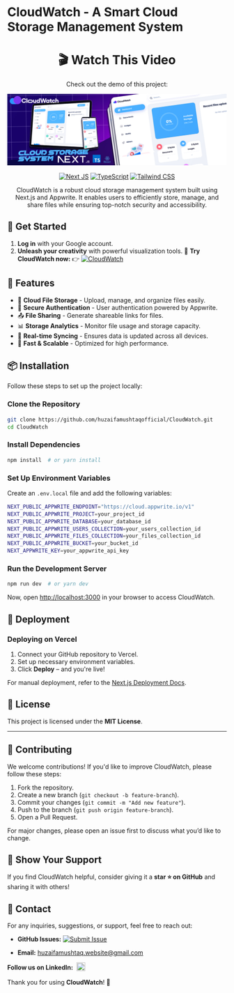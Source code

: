 # CloudWatch - A Smart Cloud Storage Management System
<div align="center">
  
# 🎬 Watch This Video  

Check out the demo of this project:  

[![Cloudwatch](https://raw.githubusercontent.com/huzaifamushtaqofficial/cloudwatch/main/public/cloudwatch.jpg)](https://youtu.be/_SAxwdKuZHE)

[![Next JS](https://img.shields.io/badge/-NextJS-000000?style=for-the-badge&logo=next.js&logoColor=white)](https://nextjs.org/)
[![TypeScript](https://img.shields.io/badge/-TypeScript-3178C6?style=for-the-badge&logo=typescript&logoColor=white)](https://www.typescriptlang.org/)
[![Tailwind CSS](https://img.shields.io/badge/-TailwindCSS-38B2AC?style=for-the-badge&logo=tailwind-css&logoColor=white)](https://tailwindcss.com/)


CloudWatch is a robust cloud storage management system built using Next.js and Appwrite. It enables users to efficiently store, manage, and share files while ensuring top-notch security and accessibility.
</div>

## 🚀 Get Started  
1. **Log in** with your Google account.   
4. **Unleash your creativity** with powerful visualization tools.
🔗 **Try CloudWatch now:** 👉 [![CloudWatch](https://img.shields.io/badge/Try%20CloudWatch-6A0DAD?style=flat&logo=visualstudiocode&logoColor=white)](https://cloudwatch.huzaifamushtaq.website/)



## 🚀 Features

- 📂 **Cloud File Storage** - Upload, manage, and organize files easily.
- 🔐 **Secure Authentication** - User authentication powered by Appwrite.
- 📤 **File Sharing** - Generate shareable links for files.
- 📊 **Storage Analytics** - Monitor file usage and storage capacity.
- 🔄 **Real-time Syncing** - Ensures data is updated across all devices.
- 🚀 **Fast & Scalable** - Optimized for high performance.



## 📦 Installation

Follow these steps to set up the project locally:
### Clone the Repository
```bash
git clone https://github.com/huzaifamushtaqofficial/CloudWatch.git
cd CloudWatch
```

### Install Dependencies
```bash
npm install  # or yarn install
```

### Set Up Environment Variables
Create an `.env.local` file and add the following variables:
```bash
NEXT_PUBLIC_APPWRITE_ENDPOINT="https://cloud.appwrite.io/v1"
NEXT_PUBLIC_APPWRITE_PROJECT=your_project_id
NEXT_PUBLIC_APPWRITE_DATABASE=your_database_id
NEXT_PUBLIC_APPWRITE_USERS_COLLECTION=your_users_collection_id
NEXT_PUBLIC_APPWRITE_FILES_COLLECTION=your_files_collection_id
NEXT_PUBLIC_APPWRITE_BUCKET=your_bucket_id
NEXT_APPWRITE_KEY=your_appwrite_api_key
```

### Run the Development Server
```bash
npm run dev  # or yarn dev
```

Now, open [http://localhost:3000](http://localhost:3000) in your browser to access CloudWatch.

## 🚀 Deployment

### Deploying on Vercel

1. Connect your GitHub repository to Vercel.
2. Set up necessary environment variables.
3. Click **Deploy** – and you're live!

For manual deployment, refer to the [Next.js Deployment Docs](https://nextjs.org/docs/deployment).

## 📜 License

This project is licensed under the **MIT License**.

---

## 🤝 Contributing
We welcome contributions! If you'd like to improve CloudWatch, please follow these steps:

1. Fork the repository.
2. Create a new branch (`git checkout -b feature-branch`).
3. Commit your changes (`git commit -m "Add new feature"`).
4. Push to the branch (`git push origin feature-branch`).
5. Open a Pull Request.

For major changes, please open an issue first to discuss what you’d like to change.

## 🌟 Show Your Support

If you find CloudWatch helpful, consider giving it a **star ⭐ on GitHub** and sharing it with others!

## 📧 Contact

For any inquiries, suggestions, or support, feel free to reach out:


- **GitHub Issues:** [![Submit Issue](https://img.shields.io/badge/Submit%20Issue-6A0DAD?style=flat&logo=github&logoColor=white)](https://github.com/huzaifamushtaqofficial/cloudwatch/issues)


- **Email:** huzaifamushtaq.website@gmail.com
  
<div style="display: flex; align-items: center; gap: 8px;">
    <strong>Follow us on LinkedIn:</strong> 
    <a href="https://www.linkedin.com/in/huzaifamushtaqofficial/" target="_blank">
        <img src="https://upload.wikimedia.org/wikipedia/commons/c/ca/LinkedIn_logo_initials.png" width="20" height="20">
    </a>
</div>



Thank you for using **CloudWatch**! 🚀

